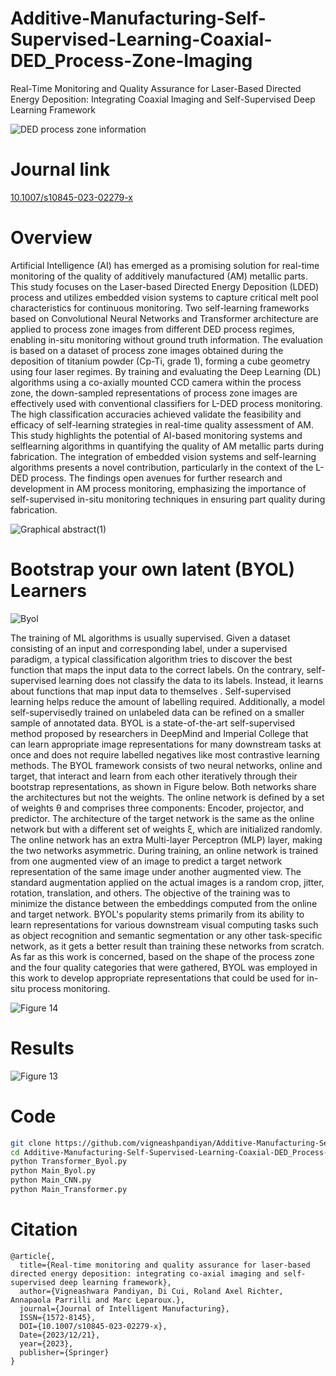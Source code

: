 # Additive-Manufacturing-Self-Supervised-Learning-Coaxial-DED_Process-Zone-Imaging
Real-Time Monitoring and Quality Assurance for Laser-Based Directed Energy Deposition: Integrating Coaxial Imaging and Self-Supervised Deep Learning Framework

![DED process zone information](https://github.com/vigneashpandiyan/Additive-Manufacturing-Self-Supervised-Learning-Coaxial-DED-Process-Zone-Imaging/assets/39007209/5b899596-ade5-40dc-bf44-ff77896544bc)

# Journal link

[10.1007/s10845-023-02279-x](https://link.springer.com/article/10.1007/s10845-023-02279-x)

# Overview


Artificial Intelligence (AI) has emerged as a promising solution for real-time monitoring of the quality of
additively manufactured (AM) metallic parts. This study focuses on the Laser-based Directed Energy Deposition (LDED)
process and utilizes embedded vision systems to capture critical melt pool characteristics for continuous
monitoring. Two self-learning frameworks based on Convolutional Neural Networks and Transformer architecture
are applied to process zone images from different DED process regimes, enabling in-situ monitoring without ground
truth information. The evaluation is based on a dataset of process zone images obtained during the deposition of
titanium powder (Cp-Ti, grade 1), forming a cube geometry using four laser regimes. By training and evaluating the
Deep Learning (DL) algorithms using a co-axially mounted CCD camera within the process zone, the down-sampled
representations of process zone images are effectively used with conventional classifiers for L-DED process
monitoring. The high classification accuracies achieved validate the feasibility and efficacy of self-learning strategies
in real-time quality assessment of AM. This study highlights the potential of AI-based monitoring systems and selflearning
algorithms in quantifying the quality of AM metallic parts during fabrication. The integration of embedded
vision systems and self-learning algorithms presents a novel contribution, particularly in the context of the L-DED
process. The findings open avenues for further research and development in AM process monitoring, emphasizing the
importance of self-supervised in-situ monitoring techniques in ensuring part quality during fabrication.

![Graphical abstract(1)](https://github.com/vigneashpandiyan/Additive-Manufacturing-Self-Supervised-Learning-Coaxial-DED-Process-Zone-Imaging/assets/39007209/0ee15026-dde5-4176-a036-26707a9ada11)


# Bootstrap your own latent (BYOL) Learners

![Byol](https://github.com/vigneashpandiyan/Additive-Manufacturing-Self-Supervised-Learning-Coaxial-DED-Process-Zone-Imaging/assets/39007209/12b87183-40e0-43bf-86ed-69e6d2495fe1)

The training of ML algorithms is usually supervised. Given a dataset consisting of an input and corresponding label, under a supervised paradigm, a typical classification algorithm tries to discover the best function that maps the input data to the correct labels. On the contrary, self-supervised learning does not classify the data to its labels. Instead, it learns about functions that map input data to themselves . Self-supervised learning helps reduce the amount of labelling required. Additionally, a model self-supervisedly trained on unlabeled data can be refined on a smaller sample of annotated data. BYOL is a state-of-the-art self-supervised method proposed by researchers in DeepMind and Imperial College that can learn appropriate image representations for many downstream tasks at once and does not require labelled negatives like most contrastive learning methods. The BYOL framework consists of two neural networks, online and target, that interact and learn from each other iteratively through their bootstrap representations, as shown in Figure below. Both networks share the architectures but not the weights. The online network is defined by a set of weights θ and comprises three components: Encoder, projector, and predictor. The architecture of the target network is the same as the online network but with a different set of weights ξ, which are initialized randomly. The online network has an extra Multi-layer Perceptron (MLP) layer, making the two networks asymmetric. During training, an online network is trained from one augmented view of an image to predict a target network representation of the same image under another augmented view. The standard augmentation applied on the actual images is a random crop, jitter, rotation, translation, and others. The objective of the training was to minimize the distance between the embeddings computed from the online and target network. BYOL's popularity stems primarily from its ability to learn representations for various downstream visual computing tasks such as object recognition and semantic segmentation or any other task-specific network, as it gets a better result than training these networks from scratch. As far as this work is concerned, based on the shape of the process zone and the four quality categories that were gathered, BYOL was employed in this work to develop appropriate representations that could be used for in-situ process monitoring.

![Figure 14](https://github.com/vigneashpandiyan/Additive-Manufacturing-DED-Manifold-Learning/assets/39007209/47919577-475d-479d-9aa6-7f946adfbe86)

# Results


![Figure 13](https://github.com/vigneashpandiyan/Additive-Manufacturing-DED-Manifold-Learning/assets/39007209/ea50b4af-3708-4a40-a03e-fc84675c149a)


# Code
```bash
git clone https://github.com/vigneashpandiyan/Additive-Manufacturing-Self-Supervised-Learning-Coaxial-DED_Process-Zone-Imaging
cd Additive-Manufacturing-Self-Supervised-Learning-Coaxial-DED_Process-Zone-Imaging
python Transformer_Byol.py
python Main_Byol.py
python Main_CNN.py
python Main_Transformer.py
```

# Citation
```
@article{,
  title={Real-time monitoring and quality assurance for laser-based directed energy deposition: integrating co-axial imaging and self-supervised deep learning framework},
  author={Vigneashwara Pandiyan, Di Cui, Roland Axel Richter, Annapaola Parrilli and Marc Leparoux.},
  journal={Journal of Intelligent Manufacturing},
  ISSN={1572-8145},
  DOI={10.1007/s10845-023-02279-x},
  Date={2023/12/21},
  year={2023},
  publisher={Springer}
}
```
